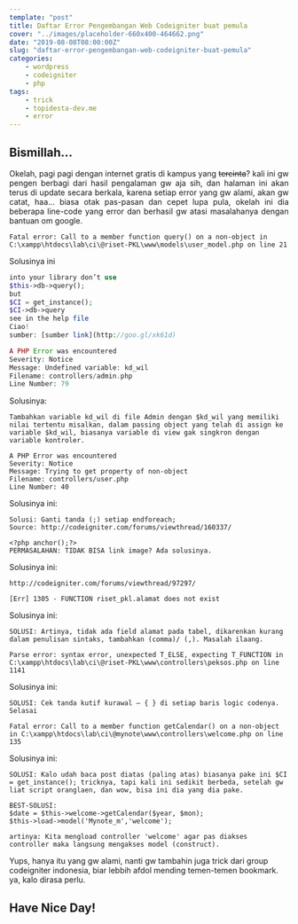 ```yaml
---
template: "post"
title: Daftar Error Pengembangan Web Codeigniter buat pemula
cover: "../images/placeholder-660x400-464662.png"
date: "2019-08-08T08:00:00Z"
slug: "daftar-error-pengembangan-web-codeigniter-buat-pemula"
categories: 
    - wordpress
    - codeigniter
    - php
tags:
    - trick
    - topidesta-dev.me
    - error
---
```


## Bismillah...

<p style="text-align:justify;">Okelah, pagi pagi dengan internet gratis di kampus yang <del datetime="2012-12-26T01:52:56+00:00">tercinta</del>? kali ini gw pengen berbagi dari hasil pengalaman gw aja sih, dan halaman ini akan terus di update secara berkala, karena setiap error yang gw alami, akan gw catat, haa... biasa otak pas-pasan dan cepet lupa pula, okelah ini dia beberapa line-code yang error dan berhasil gw atasi masalahanya dengan bantuan om google.</p>

```Fatal error: Call to a member function query() on a non-object in C:\xampp\htdocs\lab\ci\@riset-PKL\www\models\user_model.php on line 21```

Solusinya ini

```php
into your library don’t use
$this->db->query();
but
$CI = get_instance();
$CI->db->query
see in the help file
Ciao!
sumber: [sumber link](http://goo.gl/xk61d)
```

```php
A PHP Error was encountered
Severity: Notice
Message: Undefined variable: kd_wil
Filename: controllers/admin.php
Line Number: 79
```

Solusinya:

```Tambahkan variable kd_wil di file Admin dengan $kd_wil yang memiliki nilai tertentu misalkan, dalam passing object yang telah di assign ke variable $kd_wil, biasanya variable di view gak singkron dengan variable kontroler.```


```
A PHP Error was encountered
Severity: Notice
Message: Trying to get property of non-object
Filename: controllers/user.php
Line Number: 40
```

Solusinya ini:

```
Solusi: Ganti tanda (;) setiap endforeach;
Source: http://codeigniter.com/forums/viewthread/160337/
```
```
<?php anchor();?>
PERMASALAHAN: TIDAK BISA link image? Ada solusinya.
```


Solusinya ini:

```
http://codeigniter.com/forums/viewthread/97297/
```

```
[Err] 1305 - FUNCTION riset_pkl.alamat does not exist
```
Solusinya ini:

```SOLUSI: Artinya, tidak ada field alamat pada tabel, dikarenkan kurang dalam penulisan sintaks, tambahkan (comma)/ (,). Masalah ilaang.```

```Parse error: syntax error, unexpected T_ELSE, expecting T_FUNCTION in C:\xampp\htdocs\lab\ci\@riset-PKL\www\controllers\peksos.php on line 1141```

Solusinya ini:

```SOLUSI: Cek tanda kutif kurawal – { } di setiap baris logic codenya. Selasai```

```Fatal error: Call to a member function getCalendar() on a non-object in C:\xampp\htdocs\lab\ci\@mynote\www\controllers\welcome.php on line 135```

Solusinya ini:

```
SOLUSI: Kalo udah baca post diatas (paling atas) biasanya pake ini $CI = get_instance(); tricknya, tapi kali ini sedikit berbeda, setelah gw liat script oranglaen, dan wow, bisa ini dia yang dia pake.

BEST-SOLUSI: 
$date = $this->welcome->getCalendar($year, $mon);
$this->load->model('Mynote_m','welcome');

artinya: Kita mengload controller 'welcome' agar pas diakses controller maka langsung mengakses model (construct).
```

Yups, hanya itu yang gw alami, nanti gw tambahin juga trick dari group codeigniter indonesia, biar lebbih afdol mending temen-temen bookmark. ya, kalo dirasa perlu.

## Have Nice Day!